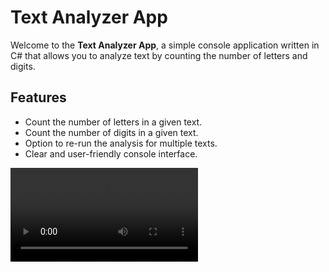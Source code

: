 # Text Analyzer App


Welcome to the **Text Analyzer App**, a simple console application written in C# that allows you to analyze text by counting the number of letters and digits.

## Features

- Count the number of letters in a given text.
- Count the number of digits in a given text.
- Option to re-run the analysis for multiple texts.
- Clear and user-friendly console interface.

![Text Analyzer demo](Images/demo.gif.mp4)
